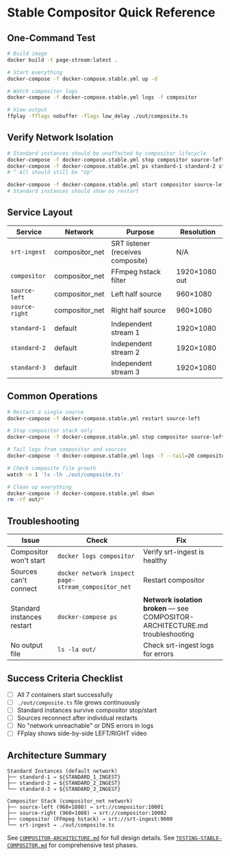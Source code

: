 # Stable Compositor Quick Reference

## One-Command Test

```bash
# Build image
docker build -t page-stream:latest .

# Start everything
docker-compose -f docker-compose.stable.yml up -d

# Watch compositor logs
docker-compose -f docker-compose.stable.yml logs -f compositor

# View output
ffplay -fflags nobuffer -flags low_delay ./out/composite.ts
```

## Verify Network Isolation

```bash
# Standard instances should be unaffected by compositor lifecycle
docker-compose -f docker-compose.stable.yml stop compositor source-left source-right srt-ingest
docker-compose -f docker-compose.stable.yml ps standard-1 standard-2 standard-3
# ^ All should still be "Up"

docker-compose -f docker-compose.stable.yml start compositor source-left source-right srt-ingest
# Standard instances should show no restart
```

## Service Layout

| Service | Network | Purpose | Resolution |
|---------|---------|---------|------------|
| `srt-ingest` | compositor_net | SRT listener (receives composite) | N/A |
| `compositor` | compositor_net | FFmpeg hstack filter | 1920×1080 out |
| `source-left` | compositor_net | Left half source | 960×1080 |
| `source-right` | compositor_net | Right half source | 960×1080 |
| `standard-1` | default | Independent stream 1 | 1920×1080 |
| `standard-2` | default | Independent stream 2 | 1920×1080 |
| `standard-3` | default | Independent stream 3 | 1920×1080 |

## Common Operations

```bash
# Restart a single source
docker-compose -f docker-compose.stable.yml restart source-left

# Stop compositor stack only
docker-compose -f docker-compose.stable.yml stop compositor source-left source-right srt-ingest

# Tail logs from compositor and sources
docker-compose -f docker-compose.stable.yml logs -f --tail=20 compositor source-left source-right

# Check composite file growth
watch -n 1 'ls -lh ./out/composite.ts'

# Clean up everything
docker-compose -f docker-compose.stable.yml down
rm -rf out/*
```

## Troubleshooting

| Issue | Check | Fix |
|-------|-------|-----|
| Compositor won't start | `docker logs compositor` | Verify srt-ingest is healthy |
| Sources can't connect | `docker network inspect page-stream_compositor_net` | Restart compositor |
| Standard instances restart | `docker-compose ps` | **Network isolation broken** — see COMPOSITOR-ARCHITECTURE.md troubleshooting |
| No output file | `ls -la out/` | Check srt-ingest logs for errors |

## Success Criteria Checklist

- [ ] All 7 containers start successfully
- [ ] `./out/composite.ts` file grows continuously
- [ ] Standard instances survive compositor stop/start
- [ ] Sources reconnect after individual restarts
- [ ] No "network unreachable" or DNS errors in logs
- [ ] FFplay shows side-by-side LEFT/RIGHT video

## Architecture Summary

```
Standard Instances (default network)
├── standard-1 → ${STANDARD_1_INGEST}
├── standard-2 → ${STANDARD_2_INGEST}
└── standard-3 → ${STANDARD_3_INGEST}

Compositor Stack (compositor_net network)
├── source-left (960×1080) → srt://compositor:10001
├── source-right (960×1080) → srt://compositor:10002
├── compositor (FFmpeg hstack) → srt://srt-ingest:9000
└── srt-ingest → ./out/composite.ts
```

See [`COMPOSITOR-ARCHITECTURE.md`](COMPOSITOR-ARCHITECTURE.md) for full design details.
See [`TESTING-STABLE-COMPOSITOR.md`](TESTING-STABLE-COMPOSITOR.md) for comprehensive test phases.
